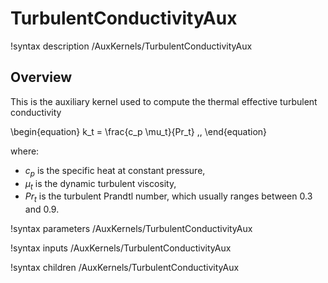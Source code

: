 # TurbulentConductivityAux

!syntax description /AuxKernels/TurbulentConductivityAux

## Overview

This is the auxiliary kernel used to compute the thermal effective turbulent conductivity

\begin{equation}
k_t = \frac{c_p \mu_t}{Pr_t} \,,
\end{equation}

where:

- $c_p$ is the specific heat at constant pressure,
- $\mu_t$ is the dynamic turbulent viscosity,
- $Pr_t$ is the turbulent Prandtl number, which usually ranges between 0.3 and 0.9.

!syntax parameters /AuxKernels/TurbulentConductivityAux

!syntax inputs /AuxKernels/TurbulentConductivityAux

!syntax children /AuxKernels/TurbulentConductivityAux
